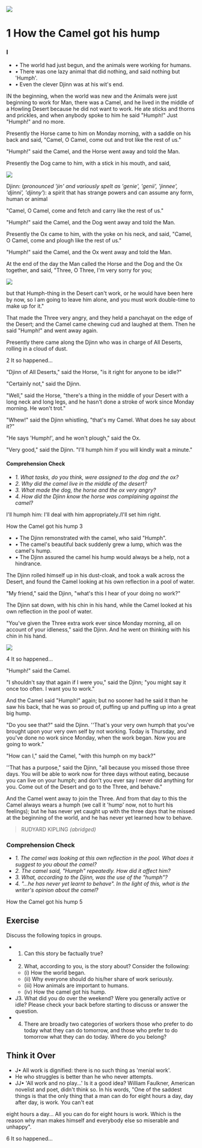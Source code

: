 ![](_page_0_Picture_0.jpeg)

# 1 How the Camel got his hump

### I

- *•* The world had just begun, and the animals were working for humans.
- *•* There was one lazy animal that did nothing, and said nothing but 'Humph'.
- *•* Even the clever Djinn was at his wit's end.

IN the beginning, when the world was new and the Animals were just beginning to work for Man, there was a Camel, and he lived in the middle of a Howling Desert because he did not want to work. He ate sticks and thorns and prickles, and when anybody spoke to him he said "Humph!" Just "Humph!" and no more.

Presently the Horse came to him on Monday morning, with a saddle on his back and said, "Camel, O Camel, come out and trot like the rest of us."

"Humph!" said the Camel, and the Horse went away and told the Man.

Presently the Dog came to him, with a stick in his mouth, and said,

![](_page_0_Picture_10.jpeg)

Djinn: (*pronounced 'jin' and variously spelt as 'genie', 'genii', 'jinnee', 'djinni', 'djinny'*): a spirit that has strange powers and can assume any form, human or animal

"Camel, O Camel, come and fetch and carry like the rest of us."

"Humph!" said the Camel, and the Dog went away and told the Man.

Presently the Ox came to him, with the yoke on his neck, and said, "Camel, O Camel, come and plough like the rest of us."

"Humph!" said the Camel, and the Ox went away and told the Man.

At the end of the day the Man called the Horse and the Dog and the Ox together, and said, "Three, O Three, I'm very sorry for you;

![](_page_1_Picture_5.jpeg)

but that Humph-thing in the Desert can't work, or he would have been here by now, so I am going to leave him alone, and you must work double-time to make up for it."

That made the Three very angry, and they held a panchayat on the edge of the Desert; and the Camel came chewing cud and laughed at them. Then he said "Humph!" and went away again.

Presently there came along the Djinn who was in charge of All Deserts, rolling in a cloud of dust.

2 It so happened...

"Djinn of All Deserts," said the Horse, "is it right for anyone to be idle?"

"Certainly not," said the Djinn.

"Well," said the Horse, "there's a thing in the middle of your Desert with a long neck and long legs, and he hasn't done a stroke of work since Monday morning. He won't trot."

"Whew!" said the Djinn whistling, "that's my Camel. What does he say about it?"

"He says 'Humph!', and he won't plough," said the Ox.

"Very good," said the Djinn. "I'll humph him if you will kindly wait a minute."

#### Comprehension Check

- *1. What tasks, do you think, were assigned to the dog and the ox?*
- *2. Why did the camel live in the middle of the desert?*
- *3. What made the dog, the horse and the ox very angry?*
- *4. How did the Djinn know the horse was complaining against the camel?*

I'll humph him: I'll deal with him appropriately./I'll set him right.

How the Camel got his hump 3

- *•* The Djinn remonstrated with the camel, who said "Humph".
- *•* The camel's beautiful back suddenly grew a lump, which was the camel's hump.
- *•* The Djinn assured the camel his hump would always be a help, not a hindrance.

The Djinn rolled himself up in his dust-cloak, and took a walk across the Desert, and found the Camel looking at his own reflection in a pool of water.

"My friend," said the Djinn, "what's this I hear of your doing no work?"

The Djinn sat down, with his chin in his hand, while the Camel looked at his own reflection in the pool of water.

"You've given the Three extra work ever since Monday morning, all on account of your idleness," said the Djinn. And he went on thinking with his chin in his hand.

![](_page_3_Picture_8.jpeg)

4 It so happened...

"Humph!" said the Camel.

"I shouldn't say that again if I were you," said the Djinn; "you might say it once too often. I want you to work."

And the Camel said "Humph!" again; but no sooner had he said it than he saw his back, that he was so proud of, puffing up and puffing up into a great big hump.

"Do you see that?" said the Djinn. ''That's your very own humph that you've brought upon your very own self by not working. Today is Thursday, and you've done no work since Monday, when the work began. Now you are going to work."

"How can I," said the Camel, "with this humph on my back?"

''That has a purpose," said the Djinn, "all because you missed those three days. You will be able to work now for three days without eating, because you can live on your humph; and don't you ever say I never did anything for you. Come out of the Desert and go to the Three, and behave."

And the Camel went away to join the Three. And from that day to this the Camel always wears a humph (we call it 'hump' now, not to hurt his feelings); but he has never yet caught up with the three days that he missed at the beginning of the world, and he has never yet learned how to behave.

> RUDYARD KIPLING *(abridged)*

### Comprehension Check

- *1. The camel was looking at this own reflection in the pool. What does it suggest to you about the camel?*
- *2. The camel said, "Humph" repeatedly. How did it affect him?*
- *3. What, according to the Djinn, was the use of the "humph"?*
- *4. "...he has never yet learnt to behave". In the light of this, what is the writer's opinion about the camel?*

How the Camel got his hump 5

## Exercise

Discuss the following topics in groups.

- 1. Can this story be factually true?
- 2. What, according to you, is the story about? Consider the following:
	- (i) How the world began.
	- (ii) Why everyone should do his/her share of work seriously.
	- (iii) How animals are important to humans.
	- (iv) How the camel got his hump.
- J3. What did you do over the weekend? Were you generally active or idle? Please check your back before starting to discuss or answer the question.
- 4. There are broadly two categories of workers those who prefer to do today what they can do tomorrow, and those who prefer to do tomorrow what they can do today. Where do you belong?

## Think it Over

- J• All work is dignified: there is no such thing as 'menial work'.
- He who struggles is better than he who never attempts.
- JJ• 'All work and no play...' Is it a good idea? William Faulkner, American novelist and poet, didn't think so. In his words, "One of the saddest things is that the only thing that a man can do for eight hours a day, day after day, is work. You can't eat

eight hours a day... All you can do for eight hours is work. Which is the reason why man makes himself and everybody else so miserable and unhappy".

6 It so happened...


